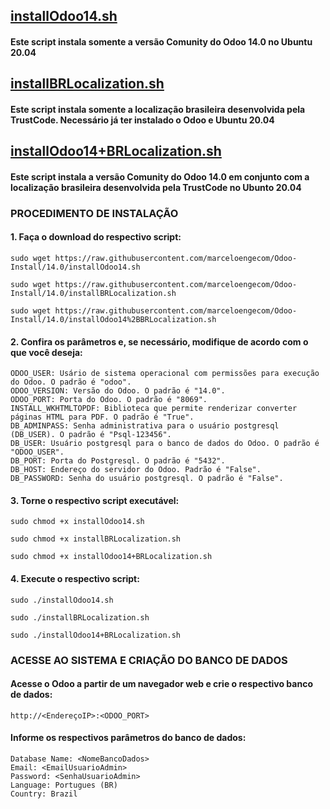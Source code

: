 
## [installOdoo14.sh](https://github.com/marceloengecom/Odoo-Install/blob/14.0/installOdoo14.sh)
#### Este script instala somente a versão Comunity do Odoo 14.0 no Ubuntu 20.04

## [installBRLocalization.sh](https://github.com/marceloengecom/Odoo-Install/blob/14.0/installBRLocalization.sh)
#### Este script instala somente a localização brasileira desenvolvida pela TrustCode. Necessário já ter instalado o Odoo e Ubuntu 20.04

## [installOdoo14+BRLocalization.sh](https://github.com/marceloengecom/Odoo-Install/blob/14.0/installOdoo14+BRLocalization.sh)
#### Este script instala a versão Comunity do Odoo 14.0 em conjunto com a localização brasileira desenvolvida pela TrustCode no Ubunto 20.04



### PROCEDIMENTO DE INSTALAÇÃO

#### 1. Faça o download do respectivo script:
```
sudo wget https://raw.githubusercontent.com/marceloengecom/Odoo-Install/14.0/installOdoo14.sh
```
```
sudo wget https://raw.githubusercontent.com/marceloengecom/Odoo-Install/14.0/installBRLocalization.sh
```
```
sudo wget https://raw.githubusercontent.com/marceloengecom/Odoo-Install/14.0/installOdoo14%2BBRLocalization.sh
```


#### 2. Confira os parâmetros e, se necessário, modifique de acordo com o que você deseja:
```
ODOO_USER: Usário de sistema operacional com permissões para execução do Odoo. O padrão é "odoo".
ODOO_VERSION: Versão do Odoo. O padrão é "14.0".
ODOO_PORT: Porta do Odoo. O padrão é "8069".
INSTALL_WKHTMLTOPDF: Biblioteca que permite renderizar converter páginas HTML para PDF. O padrão é "True".
DB_ADMINPASS: Senha administrativa para o usuário postgresql (DB_USER). O padrão é "Psql-123456".
DB_USER: Usuário postgresql para o banco de dados do Odoo. O padrão é "ODOO_USER".
DB_PORT: Porta do Postgresql. O padrão é "5432".
DB_HOST: Endereço do servidor do Odoo. Padrão é "False".
DB_PASSWORD: Senha do usuário postgresql. O padrão é "False".
```

#### 3. Torne o respectivo script executável:
```
sudo chmod +x installOdoo14.sh
```
```
sudo chmod +x installBRLocalization.sh
```
```
sudo chmod +x installOdoo14+BRLocalization.sh
```



#### 4. Execute o respectivo script:
```
sudo ./installOdoo14.sh
```
```
sudo ./installBRLocalization.sh
```
```
sudo ./installOdoo14+BRLocalization.sh
```


### ACESSE AO SISTEMA E CRIAÇÃO DO BANCO DE DADOS

#### Acesse o Odoo a partir de um navegador web e crie o respectivo banco de dados:
```
http://<EndereçoIP>:<ODOO_PORT>
```

#### Informe os respectivos parâmetros do banco de dados:
```Master Password: <DB_ADMINPASS>
Database Name: <NomeBancoDados>
Email: <EmailUsuarioAdmin>
Password: <SenhaUsuarioAdmin>
Language: Portugues (BR)
Country: Brazil
```
